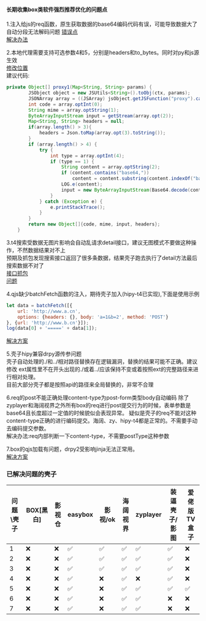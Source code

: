 #### 长期收集box类软件强烈推荐优化的问题点

1.注入给js的req函数，原生获取数据的base64编码代码有误，可能导致数据大了自动分段无法解码问题
[错误点](./base64错误.jpg)  
[解决办法](./base64错误解决.png)

2.本地代理需要支持可选参数4和5，分别是headers和to_bytes。同时对py和js源生效  
[修改位置](./本地代理图片.jpg)  
建议代码:

```java
private Object[] proxy1(Map<String, String> params) {
        JSObject object = new JSUtils<String>().toObj(ctx, params);
        JSONArray array = ((JSArray) jsObject.getJSFunction("proxy").call(object)).toJsonArray();
        int code = array.optInt(0);
        String mime = array.optString(1);
        ByteArrayInputStream input = getStream(array.opt(2));
        Map<String, String> headers = null;
        if(array.length() > 3){
            headers = Json.toMap(array.opt(3).toString());
        }
        if (array.length() > 4) {
            try {
                int type = array.optInt(4);
                if (type == 1) {
                    String content = array.optString(2);
                    if (content.contains("base64,"))
                        content = content.substring(content.indexOf("base64,") + 7);
                    LOG.e(content);
                    input = new ByteArrayInputStream(Base64.decode(content, Base64.DEFAULT));
                }
            } catch (Exception e) {
                e.printStackTrace();
            }
        }
        return new Object[]{code, mime, input, headers};
    }

```

3.t4搜索受数据无图片影响会自动乱请求detail接口，建议无图模式不要做这种操作，不然数据结果对不上  
预期及抓包发现搜索接口返回了很多条数据，结果壳子跑去执行了detail方法最后搜索数据不对了  
[接口抓包](./t4搜索接口.jpg)  
[问题](./t4搜索问题.jpg)

4.qjs缺少batchFetch函数的注入，期待壳子加入(hipy-t4已实现),下面是使用示例

```javascript
let data = batchFetch([{
    url: 'http://www.a.cn',
    options: {headers: {}, body: 'a=1&b=2', method: 'POST'}
}, {url: 'http://www.b.cn'}]);
log(data[0] + '=====' + data[1]);
```

[解决方案](./batchFetch解决方案.md)

5.壳子hipy兼容drpy源传参问题  
壳子自动处理的./和../相对路径替换存在逻辑漏洞，替换的结果可能不正确。建议修改
ext属性里不在开头出现的./或着../应该保持不变或着按照ext的完整路径来进行相对处理。  
目前大部分壳子都是按照api的路径来全局替换的，非常不合理

6.req的post不能正确处理content-type为post-form类型body自动编码
除了zyplayer和海阔视界之外所有box的req进行post提交行为的时候，表单参数是base64且长度超过一定值的时候貌似会表现异常。
疑似是壳子的req不能对这种content-type正确的进行编码提交。海阔、zy、hipy-t4都是正常的。不需要手动去编码提交参数。  
解决办法:req内部判断一下content-type，不需要postType这种参数

7.box的qjs加载有问题，drpy2受影响jinja无法正常用。  
[解决方案](./qjs错误解决方案.md)

### 已解决问题的壳子

| 问题\壳子 | BOX[黑白] | 影视仓 | easybox | 影视/ok | 海阔视界 | zyplayer | 装逼壳子/影图 | 爱佬版TV盒子 |
|-------|---------|-----|---------|-------|------|----------|---------|---------|
| 1     | ❌       | ❌   | ✅       | ✅     | ✅    | ✅        | ✅       | ❌       |
| 2     | ❌       | ❌   | ✅       | ✅     | ✅    | ✅        | ✅       | ❌       |
| 3     | ❌       | ❌   | ✅       | ✅     | ✅    | ✅        | ✅       | ❌       |
| 4     | ❌       | ❌   | ✅       | ❌     | ✅    | ❌        | ✅       | ❌       |
| 5     | ❌       | ❌   | ✅       | ❌     | ✅    | ✅        | ✅       | ✅       |
| 6     | ❌       | ❌   | ✅       | ❌     | ✅    | ✅        | ❌       | ❌       |
| 7     | ❌       | ❌   | ✅       | ❌     | ✅    | ✅        | ❌       | ❌       |
